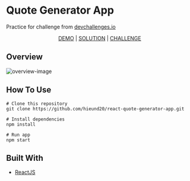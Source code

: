<h1>Quote Generator App</h1>

<p>Practice for challenge from <a href="https://devchallenges.io/">devchallenges.io</a><p>
<div align="center">
<a href="https://react-quote-generator-app.vercel.app/">DEMO</a> | <a href="https://devchallenges.io/solutions/wYu3VIbPqooyl8qX6ckj">SOLUTION</a> | <a href="https://devchallenges.io/challenges/8Y3J4ucAMQpSnYTwwWW8">CHALLENGE</a>
</div>

<h2>Overview</h2>
<img src="https://res.cloudinary.com/dna6tju5f/image/upload/v1647505507/Github%20project%20overview/quote-generator-overview_p69a7s.png" alt="overview-image"/>

<h2>How To Use</h2>

```
# Clone this repository
git clone https://github.com/hieund20/react-quote-generator-app.git

# Install dependencies
npm install

# Run app
npm start
```

<h2>Built With</h2>
<ul>
  <li><a href="https://reactjs.org/">ReactJS</a></li>
</ul>

